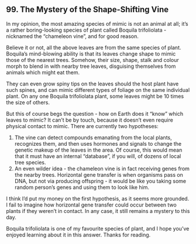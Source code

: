 
## 99. The Mystery of the Shape-Shifting Vine

In my opinion, the most amazing species of mimic is not an animal at all; it’s a rather boring-looking species of plant called Boquila trifoliolata - nicknamed the “chameleon vine”, and for good reason.

Believe it or not, all the above leaves are from the same species of plant. Boquila’s mind-blowing ability is that its leaves change shape to mimic those of the nearest trees. Somehow, their size, shape, stalk and colour morph to blend in with nearby tree leaves, disguising themselves from animals which might eat them.

They can even grow spiny tips on the leaves should the host plant have such spines, and can mimic different types of foliage on the same individual plant. On any one Boquila trifoliolata plant, some leaves might be 10 times the size of others.

But this of course begs the question - how on Earth does it “know” which leaves to mimic? It can’t be by touch, because it doesn’t even require physical contact to mimic. There are currently two hypotheses:

1.  The vine can detect compounds emanating from the local plants, recognizes them, and then uses hormones and signals to change the genetic makeup of the leaves in the area. Of course, this would mean that it must have an internal “database”, if you will, of dozens of local tree species.
2.  An even wilder idea - the chameleon vine is in fact receiving genes from the nearby trees. Horizontal gene transfer is when organisms pass on DNA, but not via producing offspring - it would be like you taking some random person’s genes and using them to look like him.

I think I’d put my money on the first hypothesis, as it seems more grounded. I fail to imagine how horizontal gene transfer could occur between two plants if they weren’t in contact. In any case, it still remains a mystery to this day.

Boquila trifoliolata is one of my favourite species of plant, and I hope you’ve enjoyed learning about it in this answer. Thanks for reading.

